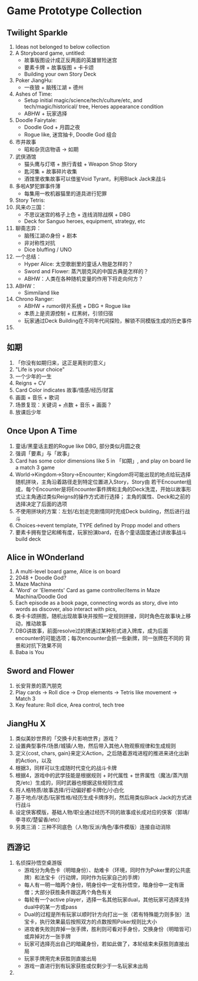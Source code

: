 # Game Prototype Collection

## Twilight Sparkle

1.  Ideas not belonged to below collection
2.  A Storyboard game, untitled:
    -   故事版图设计成正反两面的英雄冒险迷宫
    -   要素卡牌 + 故事版图 + 卡卡颂
    -   Building your own Story Deck
3.  Poker JiangHu:
    -   一夜狼 + 脑残江湖 + 德州
4.  Ashes of Time:
    -   Setup initial magic/science/tech/culture/etc, and tech/magic/historical/ tree, Heroes appearance condition
    -   ABHW + 玩家选择
5.  Doodle Fairytale:
    -   Doodle God + 月圆之夜
    -   Rogue like, 迷宫抽卡, Doodle God 组合
6.  市井故事
    -   昭和杂货店物语 -> 如期
7.  武侠酒馆
    -   猫头鹰与灯塔 + 旅行青蛙 + Weapon Shop Story
    -   匙河集 + 故事碎片收集
    -   酒馆里收集故事可以借鉴Void Tyrant，利用Black Jack来战斗
8.  多啦A梦犯罪事件薄
    -   每集用一枚机器猫里的道具进行犯罪
9.  Story Tetris:
10. 风来の三国：
    -   不思议迷宫的格子上色 + 连线消除战棋 + DBG
    -   Deck for Sanguo heroes, equipment, strategy, etc
11. 聊斋志异：
    -   脑残江湖の身份 + 剧本
    -   非对称性对抗
    -   Dice bluffing / UNO
12. 一个总结：
    -   Hyper Alice: 太空歌剧里的童话人物是怎样的？
    -   Sword and Flower: 蒸汽朋克风的中国古典是怎样的？
    -   ABHW：人类在各种随机变量的作用下将走向何方？
13. ABHW：
    -   Simmiland like
14. Chrono Ranger:
    -   ABHW + rumor碎片系统 + DBG + Rogue like
    -   本质上是资源控制 + 红黑树，引领归宿
    -   玩家通过Deck Building在不同年代间探险，解锁不同模版生成的历史事件
15.

## 如期

1.  「你没有如期归来，这正是离别的意义」
2.  "Life is your choice"
3.  一个少年的一生
4.  Reigns + CV
5.  Card Color indicates 故事/情感/经历/财富
6.  画面 + 音乐 + 歌词
7.  场景复现：关键词 + 点数 + 音乐 + 画面？
8.  放课后少年

## Once Upon A Time

1.  童话/黑童话主题的Rogue like DBG, 部分类似月圆之夜
2.  强调「要素」与「故事」
3.  Card has some color dimensions like 5 in 「如期」, and play on board lie a match 3 game
4.  World->Kingdom->Story->Encounter; Kingdom将可能出现的地点给玩选择随机拼块，主角沿着路径走到特定位置进入Story，Story由
若干Encounter组成，每个Encounter是将Encounter事件牌和主角的Deck洗混，开始以故事形式让主角通过类似Reigns的操作方式进行选择；
主角的属性、Deck和之前的选择决定了后面的选项
5.  不使用拼块的方案：左划/右划走完剧情同时完成Deck building，然后进行战斗
6.  Choices->event template<TYPE>, TYPE defined by Propp model and others
7.  要素卡拥有登记和稀有度，玩家扮演bard，在各个童话国度通过讲故事战斗build deck

## Alice in WOnderland

1.  A multi-level board game, Alice is on board
2.  2048 + Doodle God?
3.  Maze Machina
4.  'Word' or 'Elements' Card as game controller/items in Maze Machina/Doodle God
5.  Each episode as a book page, connecting words as story, dive into words as discover, also interact with pics,
6.  类卡卡颂拼图，随机出现故事块并按照一定规则拼接，同时角色在故事块上移动，推动故事
7.  DBG讲故事，前面resolve过的牌通过某种形式进入牌库，成为后面encounter的可能选项；每次encounter会抓一些新牌，同一张牌在不同的
背景和对抗下效果不同
8.  Baba is You

## Sword and Flower

1.  长安背景的蒸汽朋克
2.  Play cards -> Roll dice -> Drop elements -> Tetris like movement -> Match 3
3.  Key feature: Roll dice, Area control, tech tree
## JiangHu X

1.  类似美妙世界的「交换卡片影响世界」游戏？
2.  设置典型事件/场景/城镇/人物，然后带入其他人物观察规律和生成规则
3.  定义{cost, chars, gain}来定义Action，之后随着游戏进程的推进来进化出新的Action，以及
4.  根据3，同样可以生成随时代变化的战斗卡牌
5.  根据4，游戏中的武学技能是根据规则 + 时代属性 + 世界属性（魔法/蒸汽朋克/etc）生成的，同时武器也根据这些规则生成
6.  将人格特质/故事选择/行动偏好都卡牌化/小白化
7.  基于地点/状态/玩家性格/经历生成卡牌序列，然后用类似Black Jack的方式进行战斗
8.  设定侠客模版，基础人物/职业通过经历不同的故事成长成对应的侠客（郭靖/李寻欢/楚留香/etc）
9.  另类三消：三种不同底色（人物/反派/角色/事件模版）连接自动消除

## 西游记

1.  名侦探孙悟空桌游版
    -   游戏分为角色卡（明暗身份）、劫难卡（环境，同时作为Poker里的公共底牌）和法宝卡（行动牌，同时作为玩家自己的手牌）
    -   每人有一明一暗两个身份，明身份中一定有孙悟空，暗身份中一定有唐僧；大部分获胜条件跟这两个角色有关
    -   每轮有一个active player，选择一名其他玩家dual，其他玩家可选择支持dual中的某一方或pass
    -   Dual的过程是所有玩家以顺时针方向打出一张（若有特殊能力则多张）法宝卡，执行效果最后按照双方的点数按照Poker规则比大小
    -   进攻者失败则弃掉一张手牌，胜利则可看对手身份，交换身份（明暗皆可）或弃掉对方一张手牌
    -   玩家可选择亮出自己的暗藏身份，若如此做了，本轮结束未获胜则直接出局
    -   玩家手牌用完未获胜则直接出局
    -   游戏一直进行到有玩家获胜或仅剩少于一名玩家未出局
2.
